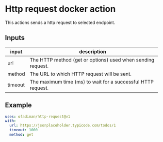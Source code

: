 # Http request docker action

This actions sends a http request to selected endpoint.

## Inputs

| input   | description                                                  |
| ------- | ------------------------------------------------------------ |
| url     | The HTTP method (get or options) used when sending request.  |
| method  | The URL to which HTTP request will be sent.                  |
| timeout | The maximum time (ms) to wait for a successful HTTP request. |

## Example

```yaml
uses: ofadiman/http-request@v1
with:
  url: https://jsonplaceholder.typicode.com/todos/1
  timeout: 1000
  method: get
```
